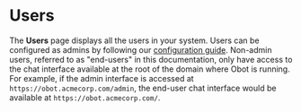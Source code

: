 # Users

The **Users** page displays all the users in your system. Users can be configured as admins by following our [configuration guide](/configuration/general).
Non-admin users, referred to as "end-users" in this documentation, only have access to the chat interface available at the root of the domain where Obot is running.
For example, if the admin interface is accessed at `https://obot.acmecorp.com/admin`, the end-user chat interface would be available at `https://obot.acmecorp.com/`.
